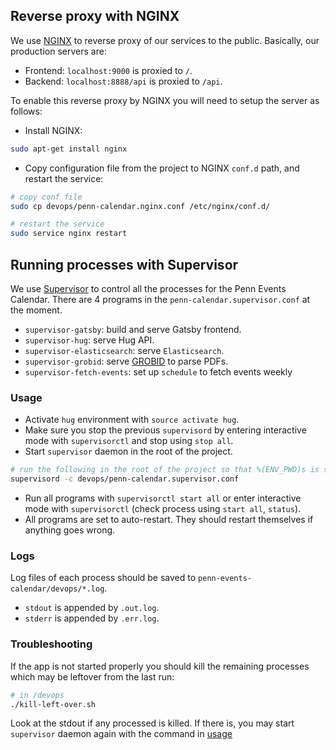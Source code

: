 ## Reverse proxy with NGINX

We use [NGINX](https://www.nginx.com) to reverse proxy of our services to the public. Basically, our production servers are:

- Frontend: `localhost:9000` is proxied to `/`.
- Backend: `localhost:8888/api` is proxied to `/api`.

To enable this reverse proxy by NGINX you will need to setup the server as follows:

- Install NGINX:

```sh
sudo apt-get install nginx
```

- Copy configuration file from the project to NGINX `conf.d` path, and restart the service:

```sh
# copy conf file
sudo cp devops/penn-calendar.nginx.conf /etc/nginx/conf.d/

# restart the service
sudo service nginx restart
```

## Running processes with Supervisor

We use [Supervisor](http://supervisord.org/index.html) to control all the processes for the Penn Events Calendar. There are 4 programs in the `penn-calendar.supervisor.conf` at the moment.

- `supervisor-gatsby`: build and serve Gatsby frontend.
- `supervisor-hug`: serve Hug API.
- `supervisor-elasticsearch`: serve `Elasticsearch`.
- `supervisor-grobid`: serve [GROBID](https://github.com/kermitt2/grobid) to parse PDFs.
- `supervisor-fetch-events`: set up `schedule` to fetch events weekly

### Usage

- Activate `hug` environment with `source activate hug`.
- Make sure you stop the previous `supervisord` by entering interactive mode with `supervisorctl` and stop using `stop all`.
- Start `supervisor` daemon in the root of the project.

```sh
# run the following in the root of the project so that %(ENV_PWD)s is set to path to root of the project
supervisord -c devops/penn-calendar.supervisor.conf
```

- Run all programs with `supervisorctl start all` or enter interactive mode with `supervisorctl` (check process using `start all`, `status`).
- All programs are set to auto-restart. They should restart themselves if anything goes wrong.

### Logs

Log files of each process should be saved to `penn-events-calendar/devops/*.log`.

- `stdout` is appended by `.out.log`.
- `stderr` is appended by `.err.log`.

### Troubleshooting

If the app is not started properly you should kill the remaining processes which may be leftover from the last run:

```sh
# in /devops
./kill-left-over.sh
```

Look at the stdout if any processed is killed. If there is, you may start `supervisor` daemon again with the command in [usage](#usage)
